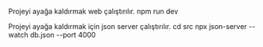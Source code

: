 Projeyi ayağa kaldırmak web çalıştırılır.
npm run dev

Projeyi ayağa kaldırmak için json server çalıştırılır.
cd src
npx json-server --watch db.json --port 4000
